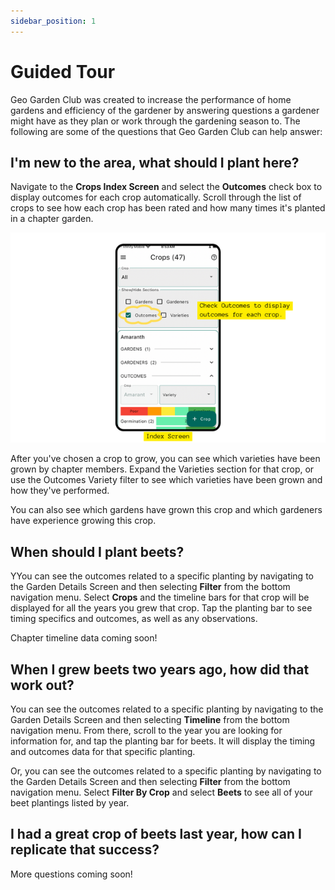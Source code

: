 ```yaml
---
sidebar_position: 1
---
```


# Guided Tour

Geo Garden Club was created to increase the performance of home gardens and efficiency of the gardener by answering questions a gardener might have as they plan or work through the gardening season to.  The following are some of the questions that Geo Garden Club can help answer:

## I'm new to the area, what should I plant here?

Navigate to the **Crops Index Screen** and select the **Outcomes** check box to display outcomes for each crop automatically.  Scroll through the list of crops to see how each crop has been rated and how many times it's planted in a chapter garden.

<img width="600" src="/img/user-guide/crops-sections.png"/>

After you've chosen a crop to grow, you can see which varieties have been grown by chapter members.  Expand the Varieties section for that crop, or use the Outcomes Variety filter to see which varieties have been grown and how they've performed.

You can also see which gardens have grown this crop and which gardeners have experience growing this crop.

## When should I plant beets?

YYou can see the outcomes related to a specific planting by navigating to the Garden Details Screen and then selecting **Filter** from the bottom navigation menu.  Select **Crops**  and the timeline bars for that crop will be displayed for all the years you grew that crop.  Tap the planting bar to see timing specifics and outcomes, as well as any observations.

Chapter timeline data coming soon!

## When I grew beets two years ago, how did that work out?

You can see the outcomes related to a specific planting by navigating to the Garden Details Screen and then selecting **Timeline** from the bottom navigation menu.  From there, scroll to the year you are looking for information for, and tap the planting bar for beets.  It will display the timing and outcomes data for that specific planting.

Or, you can see the outcomes related to a specific planting by navigating to the Garden Details Screen and then selecting **Filter** from the bottom navigation menu.  Select **Filter By Crop** and select **Beets** to see all of your beet plantings listed by year.  

## I had a great crop of beets last year, how can I replicate that success?



More questions coming soon!